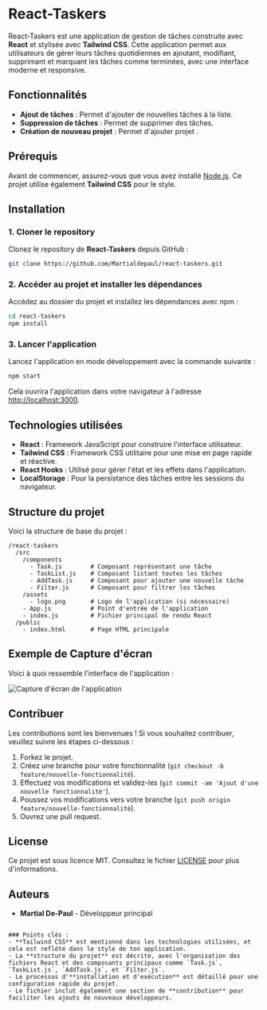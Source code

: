 # React-Taskers

React-Taskers est une application de gestion de tâches construite avec **React** et stylisée avec **Tailwind CSS**. Cette application permet aux utilisateurs de gérer leurs tâches quotidiennes en ajoutant, modifiant, supprimant et marquant les tâches comme terminées, avec une interface moderne et responsive.

## Fonctionnalités

- **Ajout de tâches** : Permet d'ajouter de nouvelles tâches à la liste.
- **Suppression de tâches** : Permet de supprimer des tâches.
- **Création de nouveau projet** : Permet d'ajouter projet .

## Prérequis

Avant de commencer, assurez-vous que vous avez installé [Node.js](https://nodejs.org/). Ce projet utilise également **Tailwind CSS** pour le style.

## Installation

### 1. Cloner le repository

Clonez le repository de **React-Taskers** depuis GitHub :

```bash
git clone https://github.com/Martialdepaul/react-taskers.git
```

### 2. Accéder au projet et installer les dépendances

Accédez au dossier du projet et installez les dépendances avec npm :

```bash
cd react-taskers
npm install
```

### 3. Lancer l'application

Lancez l'application en mode développement avec la commande suivante :

```bash
npm start
```

Cela ouvrira l'application dans votre navigateur à l'adresse [http://localhost:3000](http://localhost:3000).

## Technologies utilisées

- **React** : Framework JavaScript pour construire l'interface utilisateur.
- **Tailwind CSS** : Framework CSS utilitaire pour une mise en page rapide et réactive.
- **React Hooks** : Utilisé pour gérer l'état et les effets dans l'application.
- **LocalStorage** : Pour la persistance des tâches entre les sessions du navigateur.

## Structure du projet

Voici la structure de base du projet :

```
/react-taskers
  /src
    /components
      - Task.js        # Composant représentant une tâche
      - TaskList.js    # Composant listant toutes les tâches
      - AddTask.js     # Composant pour ajouter une nouvelle tâche
      - Filter.js      # Composant pour filtrer les tâches
    /assets
      - logo.png       # Logo de l'application (si nécessaire)
    - App.js           # Point d'entrée de l'application
    - index.js         # Fichier principal de rendu React
  /public
    - index.html       # Page HTML principale
```

## Exemple de Capture d'écran

Voici à quoi ressemble l'interface de l'application :

![Capture d'écran de l'application](./screenshot.png)

## Contribuer

Les contributions sont les bienvenues ! Si vous souhaitez contribuer, veuillez suivre les étapes ci-dessous :

1. Forkez le projet.
2. Créez une branche pour votre fonctionnalité (`git checkout -b feature/nouvelle-fonctionnalité`).
3. Effectuez vos modifications et validez-les (`git commit -am 'Ajout d'une nouvelle fonctionnalité'`).
4. Poussez vos modifications vers votre branche (`git push origin feature/nouvelle-fonctionnalité`).
5. Ouvrez une pull request.

## License

Ce projet est sous licence MIT. Consultez le fichier [LICENSE](LICENSE) pour plus d'informations.

## Auteurs

- **Martial De-Paul** - Développeur principal

```

### Points clés :
- **Tailwind CSS** est mentionné dans les technologies utilisées, et cela est reflété dans le style de ton application.
- La **structure du projet** est décrite, avec l'organisation des fichiers React et des composants principaux comme `Task.js`, `TaskList.js`, `AddTask.js`, et `Filter.js`.
- Le processus d'**installation et d'exécution** est détaillé pour une configuration rapide du projet.
- Le fichier inclut également une section de **contribution** pour faciliter les ajouts de nouveaux développeurs.
